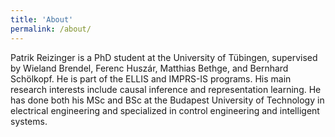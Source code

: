 ```yaml
---
title: 'About'
permalink: /about/
---
```


Patrik Reizinger is a PhD student at the University of Tübingen, supervised by Wieland Brendel, Ferenc Huszár, Matthias Bethge, and Bernhard Schölkopf. He is part of the ELLIS and IMPRS-IS programs. His main research interests include causal inference and representation learning. He has done both his MSc and BSc at the Budapest University of Technology in electrical engineering and specialized in control engineering and intelligent systems.